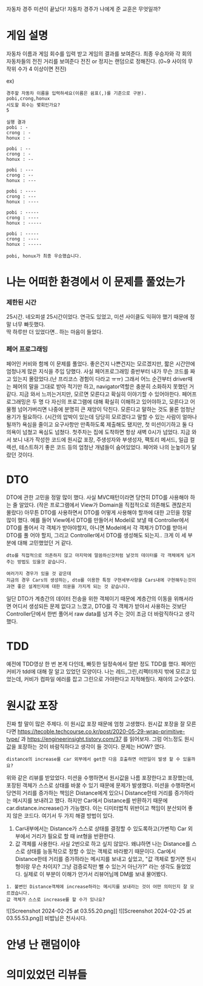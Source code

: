 
자동차 경주 미션이 끝났다!
자동차 경주가 나에게 준 교훈은 무엇일까? 

# 게임 설명

자동차 이름과 게임 회수를 입력 받고 게임의 결과를 보여준다.
최종 우승자와 각 회의  자동차들의 전진 거리를 보여준다
전진 or 정지는 랜덤으로 정해진다. (0~9 사이의 무작위 수가 4 이상이면 전진)

ex)
```
경주할 자동차 이름을 입력하세요(이름은 쉼표(,)를 기준으로 구분).
pobi,crong,honux
시도할 회수는 몇회인가요?
5

실행 결과
pobi : -
crong : -
honux : -

pobi : --
crong : -
honux : --

pobi : ---
crong : --
honux : ---

pobi : ----
crong : ---
honux : ----

pobi : -----
crong : ----
honux : -----

pobi : -----
crong : ----
honux : -----

pobi, honux가 최종 우승했습니다.

```

# 나는 어떠한 환경에서 이 문제를 풀었는가
### 제한된 시간
25시간. 네오피셜 25시간이었다. 연극도 있었고, 미션 사이클도 익혀야 했기 때문에 정말 너무 빠듯했다.  
딱 하루만 더 있었다면.. 하는 마음이 들었다.
### 페어 프로그래밍
페어인 커비와 함께 이 문제를 풀었다. 좋은건지 나쁜건지는 모르겠지만, 짧은 시간안에 엄청나게 많은 지식을 주입 당했다. 사실 페어프로그래밍 중반부터 내가 무슨 코드를 짜고 있는지 몰랐었다.(난 프리코스 경험이 다라고 ㅠㅠ) 그래서 어느 순간부터 driver때는 페어의 말을 그대로 받아 적기만 하고, navigator역할은 충분히 소화하지 못했던 거 같다. 지금 와서 느끼는거지만, 모르면 모른다고 확실히 이야기할 수 있어야한다. 페어프로그래밍은 두 명 다 자신의 프로그램에 대해 확실히 이해하고 있어야하고, 모른다고 어물쩡 넘어가버리면 나중에 분명히 큰 재앙이 닥친다. 모른다고 말하는 것도 물론 엄청난 용기가 필요하다. (시간의 압박이 있는데 당당히 모르겠다고 말할 수 있는 사람이 얼마나 될까?) 욕심을 줄이고 요구사항만 만족하도록 제출해도 됐지만, 첫 미션이기하고 둘 다 의욕이 넘쳤고 욕심도 넘쳤다. 첫주차는 집에 도착하면 항상 새벽 0시가 넘었다.
지금 와서 보니 내가 작성한 코드에 원시값 포장, 주생성자와 부생성자, 팩토리 메서드, 일급 컬렉션, 테스트하기 좋은 코드 등의 엄청난 개념들이 숨어있었다. 페어와 나의 눈높이가 달랐던 것이다. 

# DTO
DTO에 관한 고민을 정말 많이 했다. 사실 MVC패턴이라면 당연히 DTO를 사용해야 하는 줄 알았다. (작은 프로그램에서 View가 Domain을 직접적으로 의존해도 괜찮은지 몰랐다) 아무튼 DTO를 사용하면서 DTO를 어떻게 사용해야 할까에 대한 고민을 정말 많이 했다. 예를 들어 View에서 DTO를 만들어서 Model로 보낼 때 Controller에서 DTO를 풀어서 각 객체가 받아야할지, 아니면 Model에서 각 객체가 DTO를 받아서 DTO를 풀
어야 할지, 그리고 Controller에서 DTO를 생성해도 되는지.. 크게 이 세 부분에 대해 고민했었던 거 같다. 

```
dto를 직접적으로 의존하지 않고 마지막에 말씀하신것처럼 날것의 데이터를 각 객체에게 넘겨주는 방법도 있을것 같습니다.

여러가지 경우가 있을 것 같은데  
지금의 경우 Cars의 생성하는, dto를 이용한 특정 구현세부사항을 Cars내에 구현해두는것이 과연 좋은 설계인지에 대한 의문을 가지게 되는 것 같습니다.
```

일단 DTO가 계층간의 데이터 전송을 위한 객체이기 때문에 계층간의 이동을 위해서라면 어디서 생성되든 문제 없다고 느꼈고, DTO를 각 객체가 받아서 사용하는 것보단 Controller단에서 한번 풀어서 raw data를 넘겨 주는 것이 조금 더 바람직하다고 생각했다.

# TDD
예전에 TDD영상 한 번 본게 다인데, 빠듯한 일정속에서 절반 정도 TDD를 했다. 페어인 커비가 tdd에 대해 잘 알고 있었던 모양이다. 나는 레드,그린,리펙터까지 밖에 모르고 있었는데, 커비가 컴파일 에러를 잡고 그린으로 가야한다고 지적해줬다. 재야의 고수였다.

# 원시값 포장

진짜 할 말이 많은 주제다. 이 원시값 포장 때문에 엄청 고생했다. 원시값 포장을 잘 모른다면 https://tecoble.techcourse.co.kr/post/2020-05-29-wrap-primitive-type/ 과 https://engineerinsight.tistory.com/37 를 읽어보자.
그럼 어느정도 원시값을 포장하는 것이 바람직하다고 생각이 들 것이다. 문제는 HOW? 였다. 
```
distance의 increase를 car 외부에서 get한 다음 호출하면 어떤일이 발생 할 수 있을까요?
```
위와 같은 리뷰를 받았었다. 미션을 수행하면서 원시값을 나름 포장한다고 포장했는데, 포장된 객체가 스스로 상태를 바꿀 수 있기 때문에 문제가 발생했다. 미션을 수행하면서 당연히 거리를 증가하는 책임은 Distance에게 있으니 Distance한테 거리를 증가하라는 메시지를 보내려고 했다. 하지만 Car에서 Distance를 반환하기 때문에 car.distance.increase()가 가능했다. 이는 디미터법칙 위반이고 책임이 분산되어 좋지 않은 코드다.
여기서 두 가지 해결 방법이 있다.
1. Car내부에서는 Distance가 스스로 상태를 결정할 수 있도록하고(가변적) Car 외부에서 거리가 필요로 할 때 int형을 반환한다.
2. 값 객체를 사용한다.
사실 2번으로 하고 싶지 않았다. 왜냐하면 나는 Distance를 스스로 상태를 능동적으로 정할 수 있는 객체로 바라봤기 때문이다. Car에서 Distance한테 거리를 증가하라는 메시지를 보내고 싶었고, "값 객체로 할거면 원시형이랑 무슨 차이지? 그냥 검증로직만 뺄 수 있는거 아닌가?" 라는 생각도 들었었다. 
실제로 이 부분이 이해가 안가서 리뷰어님께 DM를 보내 물어봤다. 
```
1. 불변인 Distance객체에 increase하라는 메시지를 보내라는 것이 어떤 의미인지 잘 모르겠습니다.
값 객체가 스스로 increase를 할 수가 있나요?
```
![[Screenshot 2024-02-25 at 03.55.20.png]]
![[Screenshot 2024-02-25 at 03.55.53.png]]
비밥님은 천사시다.
# 안녕 난 랜덤이야




# 의미있었던 리뷰들